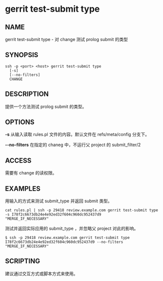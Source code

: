 # gerrit test-submit type

## NAME
gerrit test-submit type - 对 change 测试 prolog submit 的类型

## SYNOPSIS
```
ssh -p <port> <host> gerrit test-submit type
  [-s]
  [--no-filters]
  CHANGE
```

## DESCRIPTION
提供一个方法测试 prolog submit 的类型。

## OPTIONS
**-s**
	从输入读取 rules.pl 文件的内容。默认文件在 refs/meta/config 分支下。

**--no-filters**
	在指定的 chaneg 中，不运行父 project 的 submit_filter/2 

## ACCESS
需要有 change 的读权限。

## EXAMPLES

用输入的方式来测试 submit_type 并返回 submit 类型。
```
cat rules.pl | ssh -p 29418 review.example.com gerrit test-submit type -s I78f2c6673db24e4e92ed32f604c960dc952437d9
"MERGE_IF_NECESSARY"
```

测试并返回实际应用的 submit_type ，并忽略父 project 对此的影响。
```
$ ssh -p 29418 review.example.com gerrit test-submit type I78f2c6673db24e4e92ed32f604c960dc952437d9 --no-filters
"MERGE_IF_NECESSARY"
```

## SCRIPTING
建议通过交互方式或脚本方式来使用。

